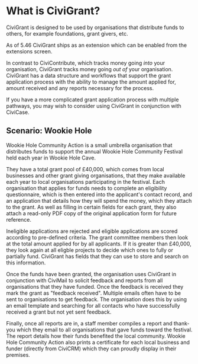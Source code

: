 # What is CiviGrant?

CiviGrant is designed to be used by organisations that distribute funds
to others, for example foundations, grant givers, etc.

As of 5.46 CiviGrant ships as an extension which can be enabled
from the extensions screen.

In contrast to CiviContribute, which tracks money going *into* your
organisation, CiviGrant tracks money going *out of* your organisation.
CiviGrant has a data structure and workflows that support the grant
application process with the ability to manage the amount applied for,
amount received and any reports necessary for the process.

If you have a more complicated grant application process with multiple
pathways, you may wish to consider using CiviGrant in conjunction with
CiviCase. 

## Scenario: Wookie Hole

Wookie Hole Community Action is a small umbrella organisation that
distributes funds to support the annual Wookie Hole Community Festival
held each year in Wookie Hole Cave.

They have a total grant pool of £40,000, which comes from local
businesses and other grant giving organisations, that they make
available each year to local organisations participating in the
festival. Each organisation that applies for funds needs to complete an
eligibility questionnaire, which is then entered into the applicant's
contact record, and an application that details how they will spend the
money, which they attach to the grant. As well as filling in certain
fields for each grant, they also attach a read-only PDF copy of the
original application form for future reference.

Ineligible applications are rejected and eligible applications are
scored according to pre-defined criteria. The grant committee members
then look at the total amount applied for by all applicants. If it is
greater than £40,000, they look again at all eligble projects to decide
which ones to fully or partially fund. CiviGrant has fields that they
can use to store and search on this information. 

Once the funds have been granted, the organisation uses CiviGrant in
conjunction with CiviMail to solicit feedback and reports from all
organisations that they have funded. Once the feedback is received they
mark the grant as "feedback received". Multiple emails often have to be
sent to organisations to get feedback. The organisation does this by
using an email template and searching for all contacts who have
successfully received a grant but not yet sent feedback.

Finally, once all reports are in, a staff member compiles a report and
thank-you which they email to all organisations that gave funds toward
the festival. The report details how their funds benefited the local
community. Wookie Hole Community Action also prints a certificate for
each local business and funder (directly from CiviCRM) which they can
proudly display in their premises. 

